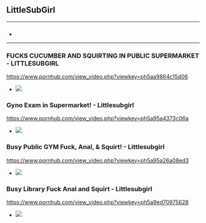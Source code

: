 ## LittleSubGirl
---
### 

- ![]()
---
### FUCKS CUCUMBER AND SQUIRTING IN PUBLIC SUPERMARKET - LITTLESUBGIRL
https://www.pornhub.com/view_video.php?viewkey=ph5aa9864c15d06
- ![](https://di.phncdn.com/videos/201803/14/158146892/original/(m=ecuKGgaaaa)(mh=E182Oir8F0VUZTpV)15.jpg)
### Gyno Exam in Supermarket! - Littlesubgirl
https://www.pornhub.com/view_video.php?viewkey=ph5a95a4373c06a
- ![](https://di.phncdn.com/videos/201802/27/156247342/original/(m=ecuKGgaaaa)(mh=tQJYrmj_GTNTOGFz)11.jpg)
### Busy Public GYM Fuck, Anal, & Squirt! - Littlesubgirl
https://www.pornhub.com/view_video.php?viewkey=ph5a95a26a08ed3
- ![](https://ci.phncdn.com/videos/201802/27/156246222/original/(m=ecuKGgaaaa)(mh=LZ4U1GUBnU40SMuP)10.jpg)
### Busy Library Fuck Anal and Squirt - Littlesubgirl
https://www.pornhub.com/view_video.php?viewkey=ph5a9ed70975628
- ![](https://ci.phncdn.com/videos/201803/06/157123231/original/(m=ecuKGgaaaa)(mh=TTI6vOtRvSQYeBA4)7.jpg)
